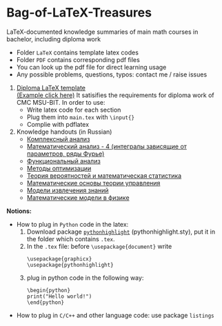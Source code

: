 # Bag-of-LaTeX-Treasures
LaTeX-documented knowledge summaries of main math courses in bachelor, including diploma work

 - Folder `LaTeX` contains template latex codes
 - Folder `PDF` contains corresponding pdf files
 - You can look up the pdf file for direct learning usage
 - Any possible problems, questions, typos: contact me / raise issues

1. [Diploma LaTeX template](https://github.com/mmmiiinnnggg/Bag-of-LaTeX-Treasures/tree/master/LaTeX/%D0%94%D0%B8%D0%BF%D0%BB%D0%BE%D0%BC%D0%BD%D0%B0%D1%8F%20%D1%80%D0%B0%D0%B1%D0%BE%D1%82%D0%B0)  
    [(Example click here)](https://github.com/mmmiiinnnggg/Bag-of-LaTeX-Treasures/blob/master/PDF/%D0%94%D0%B8%D0%BF%D0%BB%D0%BE%D0%BC%D0%BD%D0%B0%D1%8F%20%D1%80%D0%B0%D0%B1%D0%BE%D1%82%D0%B0.pdf) It satisifies the requirements for diploma work of CMC MSU-BIT. In order to use:
    - Write latex code for each section
    - Plug them into `main.tex` with `\input{}`
    - Complie with pdflatex
2. Knowledge handouts (in Russian)
    - [Комплексный анализ](https://github.com/mmmiiinnnggg/Bag-of-LaTeX-Treasures/blob/master/PDF/3-%D0%BA%D1%83%D1%80%D1%81-%D0%BA%D0%BE%D0%BC%D0%BF%D0%BB%D0%B5%D0%BA%D1%81%D0%BD%D1%8B%D0%B9%20%D0%B0%D0%BD%D0%B0%D0%BB%D0%B8%D0%B7.pdf)
    - [Математический анализ - 4 (интегралы зависящие от параметров, ряды Фурье)](https://github.com/mmmiiinnnggg/Bag-of-LaTeX-Treasures/blob/master/PDF/3-%D0%BA%D1%83%D1%80%D1%81-%D0%BC%D0%B0%D1%82%D0%B0%D0%BD%D0%B0%D0%BB%D0%B8%D0%B7-4.pdf)
    - [Функциональный анализ](https://github.com/mmmiiinnnggg/Bag-of-LaTeX-Treasures/blob/master/PDF/3-%D0%BA%D1%83%D1%80%D1%81-%D1%84%D1%83%D0%BD%D0%BA%D1%86%D0%B8%D0%BE.%20%D0%B0%D0%BD%D0%B0%D0%BB%D0%B8%D0%B7.pdf)
    - [Методы оптимизации](https://github.com/mmmiiinnnggg/Bag-of-LaTeX-Treasures/blob/master/PDF/4-%D0%BA%D1%83%D1%80%D1%81-%D0%BC%D0%B5%D1%82%D0%BE%D0%B4%D1%8B%20%D0%BE%D0%BF%D1%82%D0%B8%D0%BC%D0%B8%D0%B7%D0%B0%D1%86%D0%B8%D0%B8.pdf)
    - [Теория вероятностей и математическая статистика](https://github.com/mmmiiinnnggg/Bag-of-LaTeX-Treasures/blob/master/PDF/4-%D0%BA%D1%83%D1%80%D1%81-%D1%82%D0%B5%D0%BE%D0%B2%D0%B5%D1%80%20%D0%B8%20%D0%BC%D0%B0%D1%82%D1%81%D1%82%D0%B0%D1%82%D0%B8%D1%81%D1%82%D0%B8%D0%BA%D0%B0.pdf)
    - [Математические основы теории управления](https://github.com/mmmiiinnnggg/Bag-of-LaTeX-Treasures/blob/master/PDF/4-%D0%BA%D1%83%D1%80%D1%81-%D0%BC%D0%B0%D1%82.%D0%BE%D1%81%D0%BD%D0%BE%D0%B2%D1%8B%20%D1%82%D0%B5%D0%BE%D1%80%D0%B8%D0%B8%20%D1%83%D0%BF%D1%80%D0%B0%D0%B2%D0%BB%D0%B5%D0%BD%D0%B8%D1%8F.pdf)
    - [Модели извлечения знаний](https://github.com/mmmiiinnnggg/Bag-of-LaTeX-Treasures/blob/master/PDF/4-%D0%BA%D1%83%D1%80%D1%81-%D1%81%D0%BF%D0%B5%D1%86%D0%BA%D1%83%D1%80%D1%81-%D0%B8%D0%B7%D0%B2%D0%BB%D0%B5%D1%87%D0%B5%D0%BD%D0%B8%D0%B5-%D0%B7%D0%BD%D0%B0%D0%BD%D0%B8%D0%B9.pdf)
    - [Математические модели в физике](https://github.com/mmmiiinnnggg/Bag-of-LaTeX-Treasures/blob/master/PDF/4-%D0%BA%D1%83%D1%80%D1%81-%D0%BC%D0%B0%D1%82%D0%BC%D0%BE%D0%B4%D0%B5%D0%BB%D0%B8%20%D0%B2%20%D1%84%D0%B8%D0%B7%D0%B8%D0%BA%D0%B5-%D0%BD%D0%B5%D0%BA%D0%B8%D0%B9%20%D0%BE%D0%B1%D0%B7%D0%BE%D1%80.pdf)

**Notions:**  
- How to plug in `Python` code in the latex:
  1. Download package [`pythonhighlight`](https://github.com/olivierverdier/python-latex-highlighting) (pythonhighlight.sty), put it in the folder which contains `.tex`.
  2. In the `.tex` file: before `\usepackage{document}` write
     ```
     \usepackage{graphicx}  
     \usepackage{pythonhighlight}
     ```
  3. plug in python code in the following way:
     ```
     \begin{python}  
     print("Hello world!")  
     \end{python}  
     ```
 - How to plug in `C/C++` and other language code: use package `listings`
